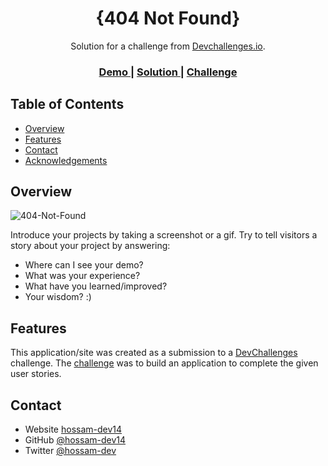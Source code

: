 <!-- Please update value in the {}  -->

<h1 align="center">{404 Not Found}</h1>

<div align="center">
   Solution for a challenge from  <a href="http://devchallenges.io" target="_blank">Devchallenges.io</a>.
</div>

<div align="center">
  <h3>
    <a href="https://404-not-found-dev14.netlify.app">
      Demo
    </a>
    <span> | </span>
    <a href="https://devchallenges.io/solutions/5q4qJyHe2vbJ4HITh1c0">
      Solution
    </a>
    <span> | </span>
    <a href="https://devchallenges.io/challenges/wBunSb7FPrIepJZAg0sY">
      Challenge
    </a>
  </h3>
</div>

<!-- TABLE OF CONTENTS -->

## Table of Contents

- [Overview](#overview)
- [Features](#features)
- [Contact](#contact)
- [Acknowledgements](#acknowledgements)

<!-- OVERVIEW -->

## Overview

![404-Not-Found](https://user-images.githubusercontent.com/73648971/113200902-cc7a1280-9260-11eb-8bcb-f034d6bdb924.PNG)

Introduce your projects by taking a screenshot or a gif. Try to tell visitors a story about your project by answering:

- Where can I see your demo?
- What was your experience?
- What have you learned/improved?
- Your wisdom? :)


## Features

<!-- List the features of your application or follow the template. Don't share the figma file here :) -->

This application/site was created as a submission to a [DevChallenges](https://devchallenges.io/challenges) challenge. The [challenge](https://devchallenges.io/challenges/wBunSb7FPrIepJZAg0sY) was to build an application to complete the given user stories.



## Contact

- Website [hossam-dev14](https://hossam-dev14)
- GitHub [@hossam-dev14](https://github.com/hossam-dev14)
- Twitter [@hossam-dev](https://twitter.com/hossam-dev)
